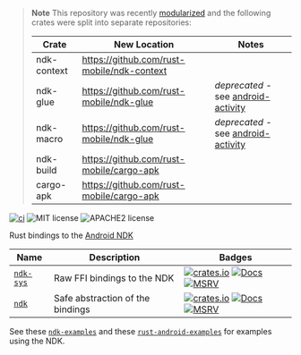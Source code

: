 > **Note**
> This repository was recently [modularized](https://github.com/rust-mobile/ndk/issues/372) and the following crates were split into separate repositories:
>
> Crate | New Location | Notes
> ------|--------------|------
> ndk-context | https://github.com/rust-mobile/ndk-context |
> ndk-glue | https://github.com/rust-mobile/ndk-glue | _deprecated_ - see [android-activity](https://github.com/rust-mobile/android-activity)
> ndk-macro | https://github.com/rust-mobile/ndk-glue | _deprecated_ - see [android-activity](https://github.com/rust-mobile/android-activity)
> ndk-build | https://github.com/rust-mobile/cargo-apk |
> cargo-apk | https://github.com/rust-mobile/cargo-apk |

[![ci](https://github.com/rust-mobile/ndk/actions/workflows/rust.yml/badge.svg)](https://github.com/rust-mobile/ndk/actions/workflows/rust.yml) ![MIT license](https://img.shields.io/badge/License-MIT-green.svg) ![APACHE2 license](https://img.shields.io/badge/License-APACHE2-green.svg)

Rust bindings to the [Android NDK](https://developer.android.com/ndk)

Name | Description | Badges
--- | --- | ---
[`ndk-sys`](./ndk-sys) | Raw FFI bindings to the NDK | [![crates.io](https://img.shields.io/crates/v/ndk-sys.svg)](https://crates.io/crates/ndk-sys) [![Docs](https://docs.rs/ndk-sys/badge.svg)](https://docs.rs/ndk-sys) [![MSRV](https://img.shields.io/badge/rustc-1.60.0+-ab6000.svg)](https://blog.rust-lang.org/2022/04/07/Rust-1.60.0.html)
[`ndk`](./ndk) | Safe abstraction of the bindings | [![crates.io](https://img.shields.io/crates/v/ndk.svg)](https://crates.io/crates/ndk) [![Docs](https://docs.rs/ndk/badge.svg)](https://docs.rs/ndk) [![MSRV](https://img.shields.io/badge/rustc-1.64.0+-ab6000.svg)](https://blog.rust-lang.org/2022/09/22/Rust-1.64.0.html)

See these [`ndk-examples`](https://github.com/rust-mobile/cargo-apk/tree/main/examples/examples) and these [`rust-android-examples`](https://github.com/rust-mobile/rust-android-examples) for examples using the NDK.
